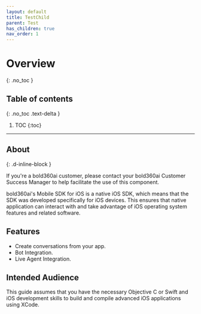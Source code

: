 ```yaml
---
layout: default
title: TestChild
parent: Test
has_children: true
nav_order: 1
---
```


# Overview
{: .no_toc }

## Table of contents
{: .no_toc .text-delta }

1. TOC
{:toc}

---

## About
{: .d-inline-block }

If you're a bold360ai customer, please contact your bold360ai Customer Success Manager to help facilitate the use of this component.

bold360ai's Mobile SDK for iOS is a native iOS SDK, which means that the SDK was developed specifically for iOS devices. This ensures that native application can interact with and take advantage of iOS operating system features and related software.

## Features

* Create conversations from your app.
* Bot Integration.
* Live Agent Integration.

## Intended Audience

This guide assumes that you have the necessary Objective C or Swift and iOS development skills to build and compile advanced iOS applications using XCode.

